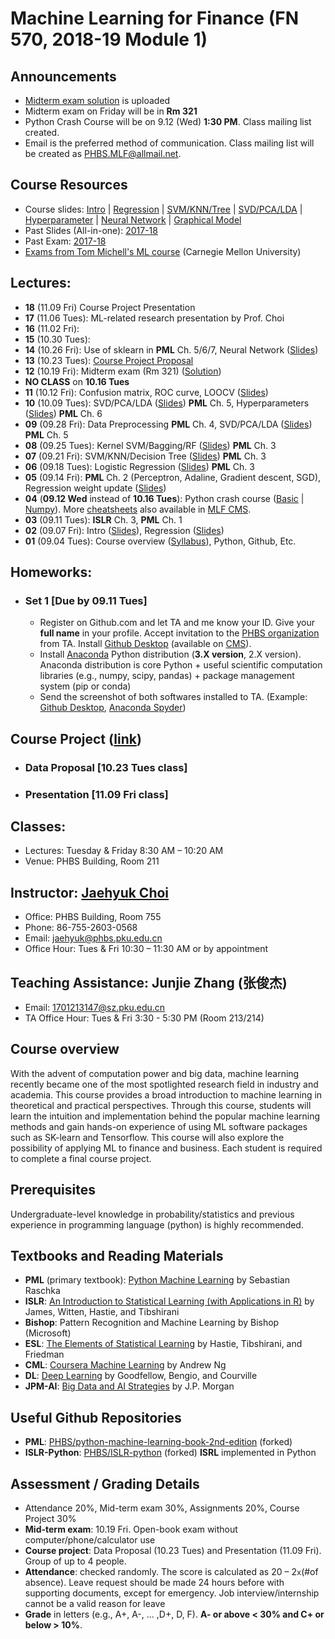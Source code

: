 # Machine Learning for Finance (FN 570, 2018-19 Module 1)

## Announcements
* [Midterm exam solution](files/MLF2018_Midterm.pdf) is uploaded
* Midterm exam on Friday will be in __Rm 321__ 
* Python Crash Course will be on 9.12 (Wed) **1:30 PM**. Class mailing list created.
* Email is the preferred method of communication. Class mailing list will be created as PHBS.MLF@allmail.net.

## Course Resources
* Course slides: [Intro](files/MLF_Intro.pdf) | [Regression](files/MLF_Regression.pdf) | [SVM/KNN/Tree](files/MLF_SVM_KNN_Tree.pdf) | [SVD/PCA/LDA](files/MLF_SVD_PCA_LDA.pdf) | [Hyperparameter](files/MLF_Bias_Variance_Metric.pdf) | [Neural Network](files/MLF_Neural_Network.pdf) | [Graphical Model](files/MLF_Graphical_Model.pdf)
* Past Slides (All-in-one): [2017-18](files/MLF_Notes.pdf)
* Past Exam: [2017-18](files/MLF2017_Midterm.pdf)
* [Exams from Tom Michell's ML course](http://www.cs.cmu.edu/~tom/10701_sp11/prev.shtml) (Carnegie Mellon University)

## Lectures:
* __18__ (11.09 Fri) Course Project Presentation
* __17__ (11.06 Tues): ML-related research presentation by Prof. Choi
* __16__ (11.02 Fri): 
* __15__ (10.30 Tues):
* __14__ (10.26 Fri): Use of sklearn in __PML__ Ch. 5/6/7, Neural Network ([Slides](files/MLF_Neural_Network.pdf))
* __13__ (10.23 Tues): [Course Project Proposal](Project.md)
* __12__ (10.19 Fri): Midterm exam (Rm 321) ([Solution](files/MLF2018_Midterm.pdf))
* __NO CLASS__ on __10.16 Tues__
* __11__ (10.12 Fri): Confusion matrix, ROC curve, LOOCV ([Slides](files/MLF_Bias_Variance_Metric.pdf))
* __10__ (10.09 Tues): SVD/PCA/LDA ([Slides](files/MLF_SVD_PCA_LDA.pdf)) __PML__ Ch. 5, Hyperparameters ([Slides](files/MLF_Bias_Variance_Metric.pdf)) __PML__ Ch. 6
* __09__ (09.28 Fri): Data Preprocessing __PML__ Ch. 4, SVD/PCA/LDA ([Slides](files/MLF_SVD_PCA_LDA.pdf)) __PML__ Ch. 5
* __08__ (09.25 Tues): Kernel SVM/Bagging/RF ([Slides](files/MLF_SVM_KNN_Tree.pdf)) __PML__ Ch. 3
* __07__ (09.21 Fri): SVM/KNN/Decision Tree ([Slides](files/MLF_SVM_KNN_Tree.pdf)) __PML__ Ch. 3
* __06__ (09.18 Tues): Logistic Regression ([Slides](files/MLF_Regression.pdf)) __PML__ Ch. 3
* __05__ (09.14 Fri): __PML__ Ch. 2 (Perceptron, Adaline, Gradient descent, SGD), Regression weight update ([Slides](files/MLF_Regression.pdf))
* __04__ (__09.12 Wed__ instead of __10.16 Tues__): Python crash course ([Basic](py/PythonCrashCourse_Derek_Banas.ipynb) | [Numpy](py/PythonCrashCourse_Numpy.ipynb)). More [cheatsheets](https://ehmatthes.github.io/pcc/cheatsheets/README.html) also available in [MLF CMS](http://cms.phbs.pku.edu.cn/claroline/document/document.php?cidReset=true&cidReq=FN570).
* __03__ (09.11 Tues): __ISLR__ Ch. 3, __PML__ Ch. 1
* __02__ (09.07 Fri): Intro ([Slides](files/MLF_Intro.pdf)), Regression ([Slides](files/MLF_Regression.pdf))
* __01__ (09.04 Tues): Course overview ([Syllabus](files/syllabus.pdf)), Python, Github, Etc.

## Homeworks:
* ### __Set 1__ [Due by 09.11 Tues]
  * Register on Github.com and let TA and me know your ID. Give your __full name__ in your profile. Accept invitation to the [PHBS organization](https://github.com/orgs/PHBS/people) from TA. Install [Github Desktop](https://desktop.github.com/) (available on [CMS](http://cms.phbs.pku.edu.cn/claroline/course/index.php?cid=FN570)).
  * Install [Anaconda](https://www.anaconda.com/download/) Python distribution (__3.X version__, 2.X version). Anaconda distribution is core Python + useful scientific computation libraries (e.g., numpy, scipy, pandas) + package management system (pip or conda)
  * Send the screenshot of both softwares installed to TA. (Example: [Github Desktop](files/Choi_Jaehyuk_Github.png), [Anaconda Spyder](files/Choi_Jaehyuk_Python.png))

## Course Project ([link](Project.md))
* ### Data Proposal [__10.23 Tues__ class]
* ### Presentation [__11.09 Fri__ class]

## Classes: 
* Lectures: Tuesday & Friday 8:30 AM – 10:20 AM
* Venue: PHBS Building, Room 211

## Instructor: [Jaehyuk Choi](http://www.jaehyukchoi.net/phbs_en)
* Office: PHBS Building, Room 755
* Phone: 86-755-2603-0568
* Email: jaehyuk@phbs.pku.edu.cn
* Office Hour: Tues & Fri 10:30 – 11:30 AM or by appointment

## Teaching Assistance: Junjie Zhang (张俊杰)
* Email: 1701213147@sz.pku.edu.cn
* TA Office Hour: Tues & Fri 3:30 - 5:30 PM (Room 213/214)

## Course overview

With the advent of computation power and big data, machine learning recently became one of the most spotlighted research field in industry and academia. This course provides a broad introduction to machine learning in theoretical and practical perspectives. Through this course, students will learn the intuition and implementation behind the popular machine learning methods and gain hands-on experience of using ML software packages such as SK-learn and Tensorflow. This course will also explore the possibility of applying ML to finance and business. Each student is required to complete a final course project. 

## Prerequisites

Undergraduate-level knowledge in probability/statistics and previous experience in programming language (python) is highly recommended. 

##  Textbooks and Reading Materials
* __PML__ (primary textbook): [Python Machine Learning](https://github.com/PHBS/python-machine-learning-book-2nd-edition) by Sebastian Raschka
* __ISLR__: [An Introduction to Statistical Learning (with Applications in R)](http://www-bcf.usc.edu/~gareth/ISL/) by James, Witten, Hastie, and Tibshirani
* __Bishop__: Pattern Recognition and Machine Learning by Bishop (Microsoft)
* __ESL__:  [The Elements of Statistical Learning](https://web.stanford.edu/~hastie/ElemStatLearn/) by Hastie, Tibshirani, and Friedman
* __CML__: [Coursera Machine Learning](https://www.coursera.org/learn/machine-learning) by Andrew Ng
* __DL__: [Deep Learning](http://www.deeplearningbook.org/) by Goodfellow, Bengio, and Courville
* __JPM-AI__: [Big Data and AI Strategies](http://valuesimplex.com/articles/JPM.pdf) by J.P. Morgan

## Useful Github Repositories
* __PML__: [PHBS/python-machine-learning-book-2nd-edition](https://github.com/PHBS/python-machine-learning-book-2nd-edition) (forked)
* __ISLR-Python__: [PHBS/ISLR-python](https://github.com/PHBS/ISLR-python) (forked) __ISRL__ implemented in Python

## Assessment / Grading Details
* Attendance 20%, Mid-term exam 30%, Assignments 20%, Course Project 30%
* __Mid-term exam__: 10.19 Fri. Open-book exam without computer/phone/calculator use
* __Course project__: Data Proposal (10.23 Tues) and Presentation (11.09 Fri). Group of up to 4 people.
* __Attendance__: checked randomly. The score is calculated as 20 – 2`x`(#of absence). Leave request should be made 24 hours before with supporting documents, except for emergency. Job interview/internship cannot be a valid reason for leave
* __Grade__ in letters (e.g., A+, A-, ... ,D+, D, F). __A- or above < 30% and C+ or below > 10%__.
